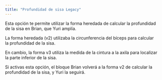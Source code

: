 ```yaml
---
title: "Profundidad de sisa Legacy"
---
```


Esta opción te permite utilizar la forma heredada de calcular la profundidad de la sisa en Brian, que Yuri amplía.

La forma heredada (v2) utilizaba la circunferencia del bíceps para calcular la profundidad de la sisa.

En cambio, la forma v3 utiliza la medida de la cintura a la axila para localizar la parte inferior de la sisa.

Si activas esta opción, el bloque Brian volverá a la forma v2 de calcular la profundidad de la sisa, y Yuri la seguirá.
